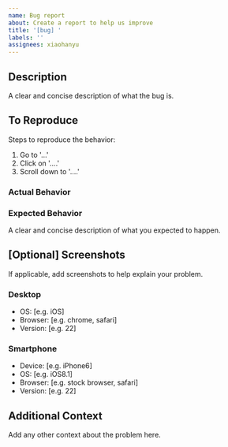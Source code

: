 ```yaml
---
name: Bug report
about: Create a report to help us improve
title: '[bug] '
labels: ''
assignees: xiaohanyu
---
```


## Description

A clear and concise description of what the bug is.

## To Reproduce

Steps to reproduce the behavior:

1. Go to '...'
2. Click on '....'
3. Scroll down to '....'

### Actual Behavior

### Expected Behavior

A clear and concise description of what you expected to happen.

## [Optional] Screenshots

If applicable, add screenshots to help explain your problem.

### Desktop

- OS: [e.g. iOS]
- Browser: [e.g. chrome, safari]
- Version: [e.g. 22]

### Smartphone

- Device: [e.g. iPhone6]
- OS: [e.g. iOS8.1]
- Browser: [e.g. stock browser, safari]
- Version: [e.g. 22]

## Additional Context

Add any other context about the problem here.
